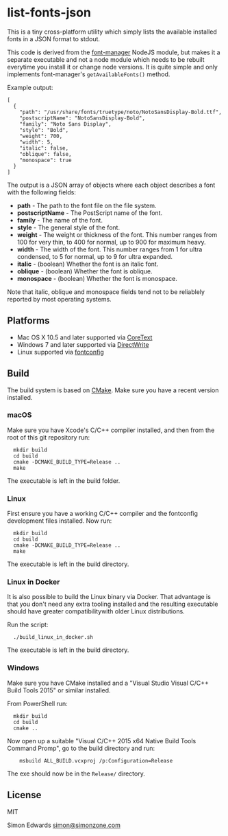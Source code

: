 # list-fonts-json

This is a tiny cross-platform utility which simply lists the available installed fonts in a JSON format to stdout.

This code is derived from the [font-manager](https://github.com/foliojs/font-manager) NodeJS module, but makes it a separate executable and not a node module which needs to be rebuilt everytime you install it or change node versions. It is quite simple and only implements font-manager's `getAvailableFonts()` method. 

Example output:

```
[
  {
    "path": "/usr/share/fonts/truetype/noto/NotoSansDisplay-Bold.ttf",
    "postscriptName": "NotoSansDisplay-Bold",
    "family": "Noto Sans Display",
    "style": "Bold",
    "weight": 700,
    "width": 5,
    "italic": false,
    "oblique": false,
    "monospace": true
  }
]
```
The output is a JSON array of objects where each object describes a font with the following fields:

* **path** - The path to the font file on the file system.
* **postscriptName** - The PostScript name of the font.
* **family** - The name of the font.
* **style** - The general style of the font.
* **weight** - The weight or thickness of the font. This number ranges from 100 for very thin, to 400 for normal, up to 900 for maximum heavy.
* **width** - The width of the font. This number ranges from 1 for ultra condensed, to 5 for normal, up to 9 for ultra expanded.
* **italic** - (boolean) Whether the font is an italic font.
* **oblique** - (boolean) Whether the font is oblique.
* **monospace** - (boolean) Whether the font is monospace.

Note that italic, oblique and monospace fields tend not to be reliablely reported by most operating systems.


## Platforms

* Mac OS X 10.5 and later supported via [CoreText](https://developer.apple.com/library/mac/documentation/Carbon/reference/CoreText_Framework_Ref/_index.html)
* Windows 7 and later supported via [DirectWrite](http://msdn.microsoft.com/en-us/library/windows/desktop/dd368038(v=vs.85).aspx)
* Linux supported via [fontconfig](http://www.freedesktop.org/software/fontconfig)

## Build

The build system is based on [CMake](https://cmake.org/). Make sure you have a recent version installed.


### macOS

Make sure you have Xcode's C/C++ compiler installed, and then from the root of this git repository run:

```
  mkdir build
  cd build
  cmake -DCMAKE_BUILD_TYPE=Release ..
  make
```
The executable is left in the build folder.


### Linux

First ensure you have a working C/C++ compiler and the fontconfig development files installed. Now run:

```
  mkdir build
  cd build
  cmake -DCMAKE_BUILD_TYPE=Release ..
  make
```
The executable is left in the build directory.


### Linux in Docker

It is also possible to build the Linux binary via Docker. That advantage is that you don't need any extra tooling installed and the resulting executable should have greater compatibilitywith older Linux distributions.

Run the script:

```
  ./build_linux_in_docker.sh
```

The executable is left in the build directory.


### Windows

Make sure you have CMake installed and a "Visual Studio Visual C/C++ Build Tools 2015" or similar installed.

From PowerShell run:

```
  mkdir build
  cd build
  cmake ..
```

Now open up a suitable "Visual C/C++ 2015 x64 Native Build Tools Command Promp", go to the build directory and run:

```
    msbuild ALL_BUILD.vcxproj /p:Configuration=Release
```
The exe should now be in the `Release/` directory.


## License

MIT

Simon Edwards
<simon@simonzone.com>
